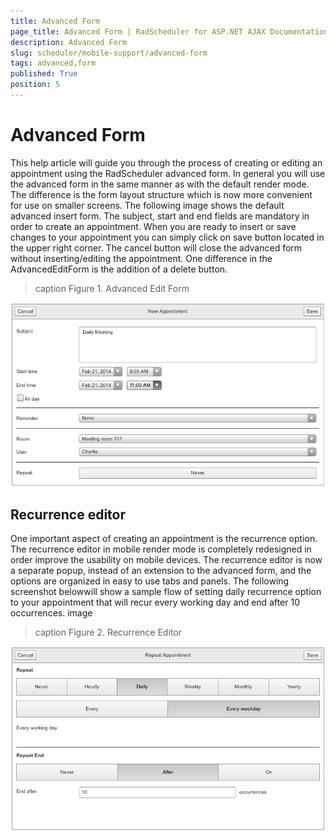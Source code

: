 ```yaml
---
title: Advanced Form
page_title: Advanced Form | RadScheduler for ASP.NET AJAX Documentation
description: Advanced Form
slug: scheduler/mobile-support/advanced-form
tags: advanced,form
published: True
position: 5
---
```


# Advanced Form


This help article will guide you through the process of creating or editing an appointment using the RadScheduler advanced form. In general you will use the advanced form in the same manner as with the default render mode. The difference is the form layout structure which is now more convenient for use on smaller screens. The following image shows the default advanced insert form. The subject, start and end fields are mandatory in order to create an appointment. When you are ready to insert or save changes to your appointment you can simply click on save button located in the upper right corner. The cancel button will close the advanced form without inserting/editing the appointment. One difference in the AdvancedEditForm is the addition of a delete button.
>caption Figure 1. Advanced Edit Form

![scheduler-mobilerendering-advancedform](images/scheduler-mobilerendering-advancedform.png)

## Recurrence editor

One important aspect of creating an appointment is the recurrence option. The recurrence editor in mobile render mode is completely redesigned in order improve the usability on mobile devices. The recurrence editor is now a separate popup, instead of an extension to the advanced form, and the options are organized in easy to use tabs and panels. The following screenshot belowwill show a sample flow of setting daily recurrence option to your appointment that will recur every working day and end after 10 occurrences. image
>caption Figure 2. Recurrence Editor

![scheduler-mobilerendering-recurrenceeditor](images/scheduler-mobilerendering-recurrenceeditor.png)
